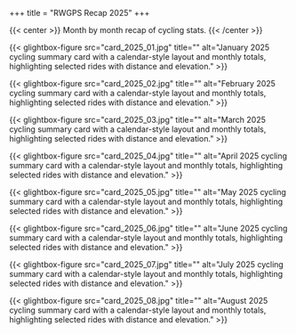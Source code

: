 +++
title = "RWGPS Recap 2025"
+++

{{< center >}}
Month by month recap of cycling stats.
{{< /center >}}

<div class="gallery-grid">
  
    
  {{< glightbox-figure src="card_2025_01.jpg" title="" alt="January 2025 cycling summary card with a calendar-style layout and monthly totals, highlighting selected rides with distance and elevation." >}}
  
  {{< glightbox-figure src="card_2025_02.jpg" title="" alt="February 2025 cycling summary card with a calendar-style layout and monthly totals, highlighting selected rides with distance and elevation." >}}
  
  {{< glightbox-figure src="card_2025_03.jpg" title="" alt="March 2025 cycling summary card with a calendar-style layout and monthly totals, highlighting selected rides with distance and elevation." >}}
  
  {{< glightbox-figure src="card_2025_04.jpg" title="" alt="April 2025 cycling summary card with a calendar-style layout and monthly totals, highlighting selected rides with distance and elevation." >}}
  
  {{< glightbox-figure src="card_2025_05.jpg" title="" alt="May 2025 cycling summary card with a calendar-style layout and monthly totals, highlighting selected rides with distance and elevation." >}}
  
  {{< glightbox-figure src="card_2025_06.jpg" title="" alt="June 2025 cycling summary card with a calendar-style layout and monthly totals, highlighting selected rides with distance and elevation." >}}
  
  {{< glightbox-figure src="card_2025_07.jpg" title="" alt="July 2025 cycling summary card with a calendar-style layout and monthly totals, highlighting selected rides with distance and elevation." >}}
  
  {{< glightbox-figure src="card_2025_08.jpg" title="" alt="August 2025 cycling summary card with a calendar-style layout and monthly totals, highlighting selected rides with distance and elevation." >}}
  
</div>
